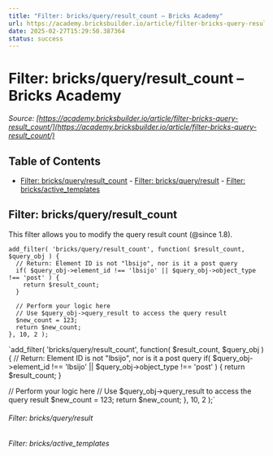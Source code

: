 ```yaml
---
title: "Filter: bricks/query/result_count – Bricks Academy"
url: https://academy.bricksbuilder.io/article/filter-bricks-query-result_count/
date: 2025-02-27T15:29:50.387364
status: success
---
```


# Filter: bricks/query/result_count – Bricks Academy

*Source: [https://academy.bricksbuilder.io/article/filter-bricks-query-result_count/](https://academy.bricksbuilder.io/article/filter-bricks-query-result_count/)*

## Table of Contents

- [Filter: bricks/query/result_count](#filter-bricksqueryresultcount)
        - [Filter: bricks/query/result](#filter-bricksqueryresult)
        - [Filter: bricks/active_templates](#filter-bricksactivetemplates)

## Filter: bricks/query/result_count

This filter allows you to modify the query result count (@since 1.8).

```
add_filter( 'bricks/query/result_count', function( $result_count, $query_obj ) {
  // Return: Element ID is not "lbsijo", nor is it a post query
  if( $query_obj->element_id !== 'lbsijo' || $query_obj->object_type !== 'post' ) {
    return $result_count;
  }

  // Perform your logic here
  // Use $query_obj->query_result to access the query result
  $new_count = 123;
  return $new_count;
}, 10, 2 );
```

`add_filter( 'bricks/query/result_count', function( $result_count, $query_obj ) {
  // Return: Element ID is not "lbsijo", nor is it a post query
  if( $query_obj->element_id !== 'lbsijo' || $query_obj->object_type !== 'post' ) {
    return $result_count;
  }

  // Perform your logic here
  // Use $query_obj->query_result to access the query result
  $new_count = 123;
  return $new_count;
}, 10, 2 );`

###### Filter: bricks/query/result

###### Filter: bricks/active_templates

